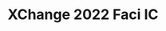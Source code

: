 ---
title: XChange 2022 Faci IC #2 Sign-ups
redirect_to: https://docs.google.com/spreadsheets/d/1IZru19GaU2vIPmRunmPDT74HMS-uE1PhIBi7_aMWFc4/edit?usp=sharing
redirect_from: 
  - /XC22FaciIC2
  - /xc22faciic2
---